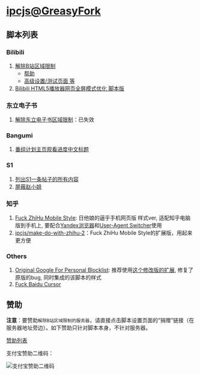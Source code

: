 # [ipcjs@GreasyFork](https://greasyfork.org/zh-CN/users/86730-ipcjs)

## 脚本列表

### Bilibili

1. [解除B站区域限制](https://greasyfork.org/zh-CN/scripts/25718-%E8%A7%A3%E9%99%A4b%E7%AB%99%E5%8C%BA%E5%9F%9F%E9%99%90%E5%88%B6)
    - [帮助](https://github.com/ipcjs/bilibili-helper/blob/user.js/packages/unblock-area-limit/README.md)
    - [高级设置/测试页面 等](https://github.com/ipcjs/bilibili-helper/blob/user.js/packages/unblock-area-limit/README.dev.md)
2. [Bilibili HTML5播放器网页全屏模式优化 脚本版](https://greasyfork.org/zh-CN/scripts/25858-bilibili-html5%E6%92%AD%E6%94%BE%E5%99%A8%E7%BD%91%E9%A1%B5%E5%85%A8%E5%B1%8F%E6%A8%A1%E5%BC%8F%E4%BC%98%E5%8C%96-%E8%84%9A%E6%9C%AC%E7%89%88)

### 东立电子书

1. [解除东立电子书区域限制](https://github.com/ipcjs/tongli-ebook-tw-unblock)：已失效

### Bangumi

1. [番组计划主页观看进度中文标题](https://greasyfork.org/zh-CN/scripts/373284-%E7%95%AA%E7%BB%84%E8%AE%A1%E5%88%92%E4%B8%BB%E9%A1%B5%E8%A7%82%E7%9C%8B%E8%BF%9B%E5%BA%A6%E4%B8%AD%E6%96%87%E6%A0%87%E9%A2%98)

### S1

1. [列出S1一条帖子的所有内容](https://greasyfork.org/zh-CN/scripts/28810-%E5%88%97%E5%87%BAs1%E4%B8%80%E6%9D%A1%E5%B8%96%E5%AD%90%E7%9A%84%E6%89%80%E6%9C%89%E5%86%85%E5%AE%B9)
2. [屏蔽赵小姐](https://greasyfork.org/zh-CN/scripts/34383-%E5%B1%8F%E8%94%BD%E8%B5%B5%E5%B0%8F%E5%A7%90)

### 知乎

1. [Fuck ZhiHu Mobile Style](https://greasyfork.org/zh-CN/scripts/374771-zhihu-mobile-style): 日他娘的逼乎手机网页版 样式ver, 适配知乎电脑版到手机上, 要配合[Yandex浏览器](https://browser.yandex.com/mobile)和[User-Agent Switcher](https://chrome.google.com/webstore/detail/user-agent-switcher-for-c/djflhoibgkdhkhhcedjiklpkjnoahfmg)使用
2. [ipcjs/make-do-with-zhihu-2](https://github.com/ipcjs/make-do-with-zhihu-2)：Fuck ZhiHu Mobile Style的扩展版，用起来更方便

### Others

1. [Original Google For Personal Blocklist](https://greasyfork.org/zh-CN/scripts/25857-original-google-for-personal-blocklist): 推荐使用[这个修改版的扩展](https://github.com/bstaint/Personal-Blocklist), 修复了原版的bug, 同时集成的该脚本的样式
2. [Fuck Baidu Cursor](https://greasyfork.org/zh-CN/scripts/28206-baidu-cursor)

## 赞助

**注意**：要赞助`解除B站区域限制的服务器`，请直接点击脚本设置页面的“捐赠”链接（在服务器地址旁边）。如下赞助只针对脚本本身，不针对服务器。

[赞助列表](donate/donation.jsonc)

支付宝赞助二维码：

![支付宝赞助二维码](donate/donate_by_alipay.png)